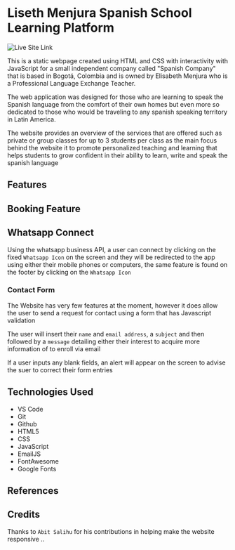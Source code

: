 # Liseth Menjura Spanish School Learning Platform

![Live Site Link](https://trevthedev777.github.io/Liseth-Spanish-School/)

This is a static webpage created using HTML and CSS with interactivity with JavaScript for a small independent company called "Spanish Company" that is based in Bogotá, Colombia and is owned by Elisabeth Menjura who is a Professional Language Exchange Teacher.

The web application was designed for those who are learning to speak the Spanish language from the comfort of their own homes but even more so dedicated to those who would be traveling to any spanish speaking territory in Latin America.

The website provides an overview of the services that are offered such as private or group classes for up to 3 students per class as the main focus behind the website it to promote personalized teaching and learning that helps students to grow confident in their ability to learn, write and speak the spanish language

## Features

## Booking Feature

## Whatsapp Connect

Using the whatsapp business API, a user can connect by clicking on the fixed `Whatsapp Icon` on the screen and they will be redirected to the app using either their mobile phones or computers, the same feature is found on the footer by clicking on the `Whatsapp Icon`

### Contact Form

The Website has very few features at the moment, however it does allow the user to send a request for contact using a form that has Javascript validation

The user will insert their `name` and `email address`, a `subject` and then followed by a `message` detailing either their interest to acquire more information of to enroll via email

If a user inputs any blank fields, an alert will appear on the screen to advise the suer to correct their form entries

## Technologies Used

-   VS Code
-   Git
-   Github
-   HTML5
-   CSS
-   JavaScript
-   EmailJS
-   FontAwesome
-   Google Fonts

## References

## Credits

Thanks to `Abit Salihu` for his contributions in helping make the website responsive
..
